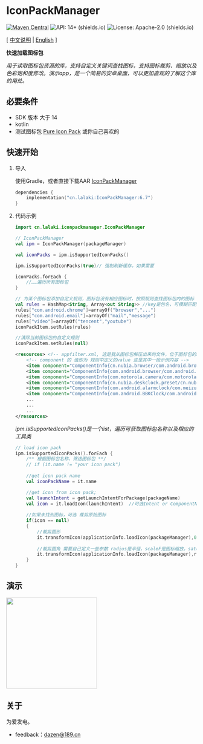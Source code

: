 # IconPackManager
[![Maven Central](https://img.shields.io/maven-central/v/cn.lalaki/IconPackManager.svg?label=Maven%20Central)](https://central.sonatype.com/artifact/cn.lalaki/IconPackManager/) ![API: 14+ (shields.io)](https://img.shields.io/badge/API-14+-green) ![License: Apache-2.0 (shields.io)](https://img.shields.io/badge/license-Apache--2.0-brightgreen)

[ [中文说明](#) | [English](README.md) ]

**快速加载图标包**

*用于读取图标包资源的库，支持自定义关键词查找图标，支持图标裁剪、缩放以及色彩饱和度修改。演示app，是一个简易的安卓桌面，可以更加直观的了解这个库的用处。*

## 必要条件
+ SDK 版本 大于 14
+ kotlin
+ 测试图标包 [Pure Icon Pack](https://www.coolapk.com/apk/me.morirain.dev.iconpack.pure) 或你自己喜欢的

## 快速开始

1. 导入

    使用Gradle，或者直接下载AAR [IconPackManager](https://github.com/lalakii/IconPackManager/releases)

    ```kotlin
    dependencies {
        implementation("cn.lalaki:IconPackManager:6.7")
    }
    ```

2. 代码示例

   ```kotlin
   import cn.lalaki.iconpackmanager.IconPackManager
   
   // IconPackManager
   val ipm = IconPackManager(packageManager)
   
   val iconPacks = ipm.isSupportedIconPacks()
   
   ipm.isSupportedIconPacks(true)// 强制刷新缓存，如果需要
   
   iconPacks.forEach {
       //……遍历所有图标包
   }
   
   // 为某个图标包添加自定义规则，图标包没有相应图标时，按照规则查找图标包内的图标
   val rules = HashMap<String, Array<out String>> //key是包名，可模糊匹配；value是需要匹配的应用图标包名，可模糊匹配，支持多个参数
   rules["com.android.chrome"]=arrayOf("browser","...")
   rules["com.android.email"]=arrayOf("mail","message")
   rules["video"]=arrayOf("tencent","youtube")
   iconPackItem.setRules(rules)
   
   //清除当前图标包的自定义规则
   iconPackItem.setRules(null)
   ```
   ```xml
   <resources> <!-- appfilter.xml, 这是我从图标包解压出来的文件，位于图标包的assets目录 -->
       <!-- component 的 值即为 规则中定义的value 这是其中一段示例内容 -->
       <item component="ComponentInfo{cn.nubia.browser/com.android.browser.BrowserLauncher}" drawable="browser"/>
       <item component="ComponentInfo{com.android.browser/com.android.browser.BrowserActivity}" drawable="browser"/>
       <item component="ComponentInfo{com.motorola.camera/com.motorola.camera.Camera}" drawable="camera_2"/>
       <item component="ComponentInfo{cn.nubia.deskclock.preset/cn.nubia.deskclock.DeskClock}" drawable="clock"/>
       <item component="ComponentInfo{com.android.alarmclock/com.meizu.flyme.alarmclock.DeskClock}" drawable="flyme_clock"/>
       <item component="ComponentInfo{com.android.BBKClock/com.android.BBKClock.Timer}" drawable="clock"/>
       ...
       ...
       ...
   </resources>
   ```
   *ipm.isSupportedIconPacks()是一个list，遍历可获取图标包名称以及相应的工具类*
   ```kotlin
   // load icon pack
   ipm.isSupportedIconPacks().forEach {
       /** 根据图标包名称，筛选图标包 **/
       // if (it.name != "your icon pack")
       
       //get icon pack name
       val iconPackName = it.name
   
       //get icon from icon pack; 
       val launchIntent = getLaunchIntentForPackage(packageName)
       val icon = it.loadIcon(launchIntent)  //可选Intent or ComponentName or ApplicationInfo
       
       //如果未找到图标，可选 裁剪原始图标
       if(icon == null)
       {
           //裁剪圆形
           it.transformIcon(applicationInfo.loadIcon(packageManager),0.5f,scaleF,saturation)
           
           //裁剪圆角 需要自己定义一些参数 radius是半径，scaleF是图标缩放，saturation是色彩饱和度。Float可变类型参数，默认值为1f
           it.transformIcon(applicationInfo.loadIcon(packageManager),radius,scaleF,saturation)
       }
   }
   ```

## 演示

<img src="https://cdn.jsdelivr.net/gh/lalakii/IconPackManager/video/demo.gif?v=6.0" width="240">

## 关于

为爱发电。

+ feedback：dazen@189.cn

